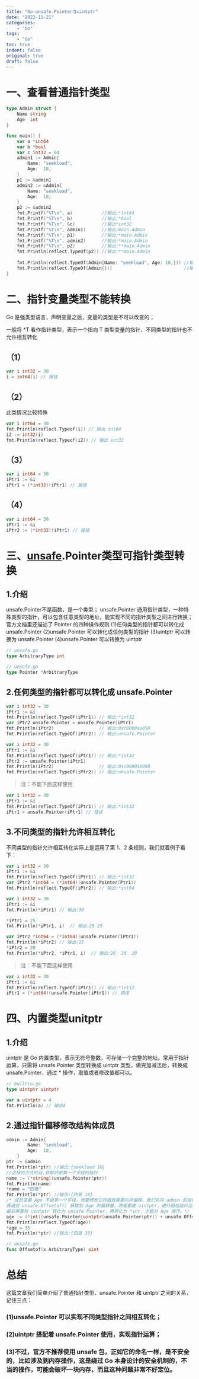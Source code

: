 ```yaml
---
title: "Go-unsafe.Pointer与uintptr"
date: "2022-11-21"
categories:
    - "Go"
tags:
    - "Go"
toc: true
indent: false
original: true
draft: false
---
```


# 一、查看普通指针类型

```go
type Admin struct {
	Name string
	Age  int
}

func main() {
	var a *int64
	var b *bool
	var c int32 = 64
	admin1 := Admin{
		Name: "seekload",
		Age:  18,
	}
	p1 := &admin1
	admin2 := &Admin{
		Name: "seekload",
		Age:  18,
	}
	p2 := &admin2
	fmt.Printf("%T\n", a)           //输出:*int64
	fmt.Printf("%T\n", b)           //输出:*bool
	fmt.Printf("%T\n", &c)          //输出*int32
	fmt.Printf("%T\n", admin1)      //输出:main.Admin
	fmt.Printf("%T\n", p1)          //输出:*main.Admin
	fmt.Printf("%T\n", admin2)      //输出:*main.Admin
	fmt.Printf("%T\n", p2)          //输出:**main.Admin
	fmt.Println(reflect.TypeOf(p2)) //输出:**main.Admin
	
	fmt.Println(reflect.TypeOf(Admin{Name: "seekload", Age: 18,})) //输出:main.Admin
	fmt.Println(reflect.TypeOf(Admin{}))                           //输出:main.Admin
}
```

# 二、指针变量类型不能转换

Go 是强类型语言，声明变量之后，变量的类型是不可以改变的；

一般将 *T 看作指针类型，表示一个指向 T 类型变量的指针，不同类型的指针也不允许相互转化

## （1）

```go
var i int32 = 30
i = int64(i) // 报错
```

## （2）

此类情况比较特殊

```go
var i int64 = 30
fmt.Println(reflect.Typeof(i)) // 输出 int64
i2 := int32(i)
fmt.Println(reflect.Typeof(i2)) // 输出 int32
```

## （3）

```go
var i int64 = 30
iPtr1 := &i
iPtr1 = (*int32)(iPtr1) // 报错
```

## （4）


```go
var i int64 = 30
iPtr1 := &i
iPtr2 := (*int32)(iPtr1) // 报错
```

# 三、[unsafe](https://so.csdn.net/so/search?q=unsafe&spm=1001.2101.3001.7020).Pointer类型可指针类型转换

## 1.介绍

unsafe.Pointer不是函数，是一个类型；
unsafe.Pointer 通用指针类型，一种特殊类型的指针，可以包含任意类型的地址，能实现不同的指针类型之间进行转换；
官方文档里还描述了 Pointer 的四种操作规则
(1)任何类型的指针都可以转化成 unsafe.Pointer
(2)unsafe.Pointer 可以转化成任何类型的指针
(3)uintptr 可以转换为 unsafe.Pointer
(4)unsafe.Pointer 可以转换为 uintptr

```go
// unsafe.go
type ArbitraryType int
```

```go
// unsafe.go
type Pointer *ArbitraryType
```

## 2.任何类型的指针都可以转化成 unsafe.Pointer

```go 
var i int32 = 30
iPtr1 := &i
fmt.Println(reflect.TypeOf(iPtr1)) // 输出:*int32
var iPtr2 unsafe.Pointer = unsafe.Pointer(iPtr1)
fmt.Println(iPtr2)                 // 输出:0xc0000aa058
fmt.Println(reflect.TypeOf(iPtr2)) // 输出:unsafe.Pointer
```

```go
var i int32 = 30
iPtr1 := &i
fmt.Println(reflect.TypeOf(iPtr1)) // 输出:*int32
iPtr2 := unsafe.Pointer(iPtr1)
fmt.Println(iPtr2)                 // 输出:0xc000016098
fmt.Println(reflect.TypeOf(iPtr2)) // 输出:unsafe.Pointer
```

> 注：不能下面这样使用

```go
var i int32 = 30
iPtr1 := &i
fmt.Println(reflect.TypeOf(iPtr1)) // 输出:*int32
iPtr1 = unsafe.Pointer(iPtr1) // 错误
```

## 3.不同类型的指针允许相互转化

不同类型的指针允许相互转化实际上是运用了第 1、2 条规则，我们就着例子看下：

```go
var i int32 = 30
iPtr1 := &i
fmt.Println(reflect.TypeOf(iPtr1)) // 输出:*int32
var iPtr2 *int64 = (*int64)(unsafe.Pointer(Ptr1))
fmt.Println(reflect.TypeOf(iPtr2)) // 输出:*int64
```

```go
var i int32 = 30
iPtr1 := &i
fmt.Println(*iPtr1)	// 输出:30

*iPtr1 = 25
fmt.Println(*iPtr1, i)	// 输出:25 25

var iPtr2 *int64 = (*int64)(unsafe.Pointer(iPtr1))
fmt.Println(*iPtr2)	// 输出:25
*iPtr2 = 20
fmt.Println(*iPtr2, *iPtr1, i)	// 输出:20  20  20 
```

> 注：不能下面这样使用

```go
var i int32 = 30
iPtr1 := &i
fmt.Println(reflect.TypeOf(iPtr1)) // 输出:*int32
iPtr1 = (*int64)(unsafe.Pointer(iPtr1)) // 错误
```

# 四、内置类型unitptr

## 1.介绍

uintptr 是 Go 内置类型，表示无符号整数，可存储一个完整的地址。常用于指针运算，只需将 unsafe.Pointer 类型转换成 uintptr 类型，做完加减法后，转换成 unsafe.Pointer，通过 * 操作，取值或者修改值都可以。

```go
// builtin.go
type uintptr uintptr
```

```go
var a uintptr = 4
fmt.Println(a) // 输出4
```

## 2.通过指针偏移修改结构体成员

```go
admin := Admin{
		Name: "seekload",
		Age:  18,
	}
ptr := &admin
fmt.Println(*ptr) //输出:{seekload 18}
//这样的方式的话,获取的是第一个字段的指针
name := (*string)(unsafe.Pointer(ptr))
fmt.Println(name)
*name = "四哥"
fmt.Println(*ptr) //输出:{四哥 18}
/* 成员变量 Age 不是第一个字段，想要修改它的值就需要内存偏移。我们先将 admin 的指针转化为 uintptr，
再通过 unsafe.Offsetof() 获取到 Age 的偏移量，两者都是 uintptr，进行相加指针运算获取到成员 Age 的地址，
最后需要将 uintptr 转化为 unsafe.Pointer，再转化为 *int，才能对 Age 操作。*/
age := (*int)(unsafe.Pointer(uintptr(unsafe.Pointer(ptr)) + unsafe.Offsetof(ptr.Age))) // 2
fmt.Println(reflect.TypeOf(age))                                               //输出:*int
*age = 35
fmt.Println(*ptr) //输出:{四哥 35}
```

```go
// unsafe.go
func Offsetof(x ArbitraryType) uint
```

# 总结

这篇文章我们简单介绍了普通指针类型、unsafe.Pointer 和 uintptr 之间的关系，记住三点：

### (1)unsafe.Pointer 可以实现不同类型指针之间相互转化；
### (2)uintptr 搭配着 unsafe.Pointer 使用，实现指针运算；
### (3)不过，官方不推荐使用 unsafe 包，正如它的命名一样，是不安全的，比如涉及到内存操作，这是绕过 Go 本身设计的安全机制的，不当的操作，可能会破坏一块内存，而且这种问题非常不好定位。
